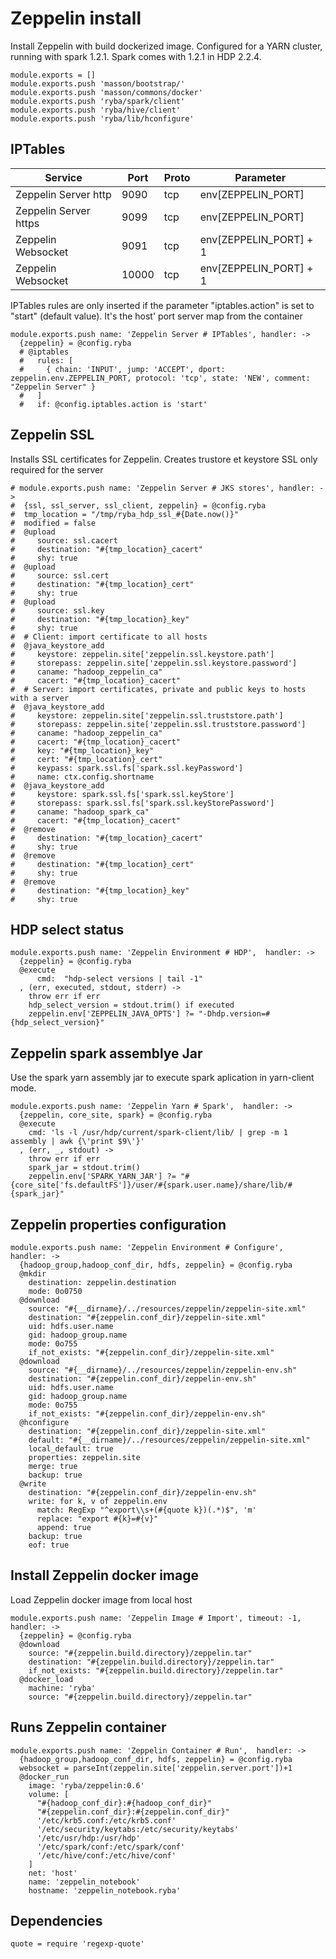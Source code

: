 # Zeppelin install

Install Zeppelin with build dockerized image.
Configured for a YARN  cluster, running with spark 1.2.1.
Spark comes with 1.2.1 in HDP 2.2.4.

    module.exports = []
    module.exports.push 'masson/bootstrap/'
    module.exports.push 'masson/commons/docker'
    module.exports.push 'ryba/spark/client'
    module.exports.push 'ryba/hive/client'
    module.exports.push 'ryba/lib/hconfigure'

## IPTables

| Service                 | Port  | Proto | Parameter                |
|-------------------------|-------|-------|--------------------------|
| Zeppelin Server http    | 9090  | tcp   | env[ZEPPELIN_PORT]       |
| Zeppelin Server https   | 9099  | tcp   | env[ZEPPELIN_PORT]       |
| Zeppelin Websocket      | 9091  | tcp   | env[ZEPPELIN_PORT] +  1  |
| Zeppelin Websocket      | 10000 | tcp   | env[ZEPPELIN_PORT] +  1  |


IPTables rules are only inserted if the parameter "iptables.action" is set to
"start" (default value).
It's the  host' port server map from the container

    module.exports.push name: 'Zeppelin Server # IPTables', handler: ->
      {zeppelin} = @config.ryba
      # @iptables
      #   rules: [
      #     { chain: 'INPUT', jump: 'ACCEPT', dport: zeppelin.env.ZEPPELIN_PORT, protocol: 'tcp', state: 'NEW', comment: "Zeppelin Server" }
      #   ]
      #   if: @config.iptables.action is 'start'

## Zeppelin SSL

Installs SSL certificates for Zeppelin. Creates trustore et keystore
SSL only required for the server

    # module.exports.push name: 'Zeppelin Server # JKS stores', handler: ->
    #  {ssl, ssl_server, ssl_client, zeppelin} = @config.ryba
    #  tmp_location = "/tmp/ryba_hdp_ssl_#{Date.now()}"
    #  modified = false
    #  @upload
    #     source: ssl.cacert
    #     destination: "#{tmp_location}_cacert"
    #     shy: true
    #  @upload
    #     source: ssl.cert
    #     destination: "#{tmp_location}_cert"
    #     shy: true
    #  @upload
    #     source: ssl.key
    #     destination: "#{tmp_location}_key"
    #     shy: true
    #  # Client: import certificate to all hosts
    #  @java_keystore_add
    #     keystore: zeppelin.site['zeppelin.ssl.keystore.path']
    #     storepass: zeppelin.site['zeppelin.ssl.keystore.password']
    #     caname: "hadoop_zeppelin_ca"
    #     cacert: "#{tmp_location}_cacert"
    #  # Server: import certificates, private and public keys to hosts with a server
    #  @java_keystore_add
    #     keystore: zeppelin.site['zeppelin.ssl.truststore.path']
    #     storepass: zeppelin.site['zeppelin.ssl.truststore.password']
    #     caname: "hadoop_zeppelin_ca"
    #     cacert: "#{tmp_location}_cacert"
    #     key: "#{tmp_location}_key"
    #     cert: "#{tmp_location}_cert"
    #     keypass: spark.ssl.fs['spark.ssl.keyPassword']
    #     name: ctx.config.shortname
    #  @java_keystore_add
    #     keystore: spark.ssl.fs['spark.ssl.keyStore']
    #     storepass: spark.ssl.fs['spark.ssl.keyStorePassword']
    #     caname: "hadoop_spark_ca"
    #     cacert: "#{tmp_location}_cacert"
    #  @remove
    #     destination: "#{tmp_location}_cacert"
    #     shy: true
    #  @remove
    #     destination: "#{tmp_location}_cert"
    #     shy: true
    #  @remove
    #     destination: "#{tmp_location}_key"
    #     shy: true

## HDP select status

    module.exports.push name: 'Zeppelin Environment # HDP',  handler: ->
      {zeppelin} = @config.ryba
      @execute
          cmd:  "hdp-select versions | tail -1"
      , (err, executed, stdout, stderr) ->
        throw err if err
        hdp_select_version = stdout.trim() if executed
        zeppelin.env['ZEPPELIN_JAVA_OPTS'] ?= "-Dhdp.version=#{hdp_select_version}"

## Zeppelin spark assemblye Jar

Use the spark yarn assembly jar to execute spark aplication in yarn-client mode.

    module.exports.push name: 'Zeppelin Yarn # Spark',  handler: ->
      {zeppelin, core_site, spark} = @config.ryba
      @execute
        cmd: 'ls -l /usr/hdp/current/spark-client/lib/ | grep -m 1 assembly | awk {\'print $9\'}'
      , (err, _, stdout) ->
        throw err if err
        spark_jar = stdout.trim()
        zeppelin.env['SPARK_YARN_JAR'] ?= "#{core_site['fs.defaultFS']}/user/#{spark.user.name}/share/lib/#{spark_jar}"

## Zeppelin properties configuration
    
    module.exports.push name: 'Zeppelin Environment # Configure',  handler: ->
      {hadoop_group,hadoop_conf_dir, hdfs, zeppelin} = @config.ryba
      @mkdir
        destination: zeppelin.destination
        mode: 0o0750
      @download
        source: "#{__dirname}/../resources/zeppelin/zeppelin-site.xml"
        destination: "#{zeppelin.conf_dir}/zeppelin-site.xml"
        uid: hdfs.user.name
        gid: hadoop_group.name
        mode: 0o755
        if_not_exists: "#{zeppelin.conf_dir}/zeppelin-site.xml"
      @download
        source: "#{__dirname}/../resources/zeppelin/zeppelin-env.sh"
        destination: "#{zeppelin.conf_dir}/zeppelin-env.sh"
        uid: hdfs.user.name
        gid: hadoop_group.name
        mode: 0o755
        if_not_exists: "#{zeppelin.conf_dir}/zeppelin-env.sh"
      @hconfigure
        destination: "#{zeppelin.conf_dir}/zeppelin-site.xml"
        default: "#{__dirname}/../resources/zeppelin/zeppelin-site.xml"
        local_default: true
        properties: zeppelin.site
        merge: true
        backup: true
      @write
        destination: "#{zeppelin.conf_dir}/zeppelin-env.sh"
        write: for k, v of zeppelin.env
          match: RegExp "^export\\s+(#{quote k})(.*)$", 'm'
          replace: "export #{k}=#{v}"
          append: true
        backup: true
        eof: true

## Install Zeppelin docker image

 Load Zeppelin docker image from local host

    module.exports.push name: 'Zeppelin Image # Import', timeout: -1, handler: ->
      {zeppelin} = @config.ryba
      @download
        source: "#{zeppelin.build.directory}/zeppelin.tar"
        destination: "#{zeppelin.build.directory}/zeppelin.tar"
        if_not_exists: "#{zeppelin.build.directory}/zeppelin.tar"
      @docker_load
        machine: 'ryba'
        source: "#{zeppelin.build.directory}/zeppelin.tar"

## Runs Zeppelin container 

    module.exports.push name: 'Zeppelin Container # Run',  handler: ->
      {hadoop_group,hadoop_conf_dir, hdfs, zeppelin} = @config.ryba
      websocket = parseInt(zeppelin.site['zeppelin.server.port'])+1
      @docker_run
        image: 'ryba/zeppelin:0.6'
        volume: [
          "#{hadoop_conf_dir}:#{hadoop_conf_dir}"
          "#{zeppelin.conf_dir}:#{zeppelin.conf_dir}"
          '/etc/krb5.conf:/etc/krb5.conf'
          '/etc/security/keytabs:/etc/security/keytabs'
          '/etc/usr/hdp:/usr/hdp'
          '/etc/spark/conf:/etc/spark/conf'
          '/etc/hive/conf:/etc/hive/conf'
        ]
        net: 'host'
        name: 'zeppelin_notebook'
        hostname: 'zeppelin_notebook.ryba'

## Dependencies

    quote = require 'regexp-quote'
